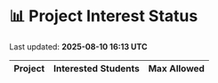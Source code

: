 # 📊 Project Interest Status

Last updated: **2025-08-10 16:13 UTC**

| Project | Interested Students | Max Allowed |
|---------|---------------------|-------------|
